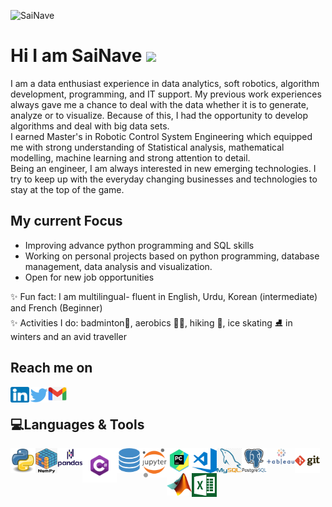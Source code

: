</a><img src="https://komarev.com/ghpvc/?username=SaiNave&style=flat&label=Profile visits" alt="SaiNave" /></a>
<!--</a>[![Visits Badge](https://badges.pufler.dev/years/SaiNave)](https://badges.pufler.dev)</a>!-->
# Hi I am SaiNave <img src="https://media.giphy.com/media/hvRJCLFzcasrR4ia7z/giphy.gif" width="30px">
I am a data enthusiast experience in  data analytics, soft robotics, algorithm development, programming, and IT support. 
My previous work experiences always gave me a chance to deal with the data  whether it is to generate, analyze or to visualize. 
Because of this, I had the opportunity to develop algorithms and deal with big data sets.<br/>
I earned Master's in Robotic Control System Engineering which equipped me with strong understanding of Statistical analysis, mathematical modelling, machine learning and strong attention to detail.<br/>
Being an engineer, I am always interested in new emerging technologies. I try to keep up with the everyday changing businesses and technologies to stay at the top of the game.

## My current Focus
- Improving advance python programming and SQL skills
- Working on personal projects based on python programming, database management, data analysis and visualization.
- Open for new job opportunities

✨ Fun fact: I am multilingual- fluent in English, Urdu, Korean (intermediate) and French (Beginner)
</br>✨ Activities I do: badminton🏸, aerobics 🏃‍♀️, hiking 🥾, ice skating ⛸️ in winters and an avid traveller

## Reach me on
[<img align ="left" alt="SaiNave's LinkedIN" height ="25" width="30" src="logos/linkedin_icon.png"/>](https://www.linkedin.com/in/sairah-naveed)
[<img align ="left" alt="SaiNave's Twitter" heightt ="25" width="30" src="logos/twitter_icon.png"/>](https://twitter.com/NaveedSairah)
[<img align ="left" alt="g_logo" width="30" src="logos/g_logo.png"/>](mailto:nave.sai25@gmail.com)
<br/>

## 💻Languages & Tools
</p> 
<img align="left" alt= "python_logo" width="40" src="logos/python_logo.png" />
<img align="left" alt= "numpy_logo" Height = "40" width="35" src="logos/numpy.png" />
<img align="left" alt= "pandas_logo" width="40" src="logos/pandas.png" />
<img align="left" alt= "Csharp_Logo" width="55" src="logos/Csharp_Logo.png"/ >
<img align="left" alt= "sql_logo" width="40" src="logos/sql_logo.png" />
<img align="left" alt= "Jupyter_logo" width="40" src="logos/Jupyter_logo.png" />
<img align="left" alt= "pycharm_logo" width="40" src="logos/pycharm_logo.png" />
<img align="left" alt= "vscode_logo" width="40" src="logos/vscode_logo.png" />
<img align="left" alt= "my_sql_logo" width="40" src="logos/my_sql_logo.png" />
<img align="left" alt= "postgresql_logo" width="40" src="logos/postgresql_logo.png" />
<img align="left" alt= "Tableau_logo" width="45" src="logos/Tableau_logo.png" />
<img align="left" alt= "git_logo" width="40" src="logos/git_logo.png" />
<img align="left" alt= "Maltab_Logo" width="40" src="logos/Matlab_Logo.png"      />
<img align="left" alt= "excel" width="40" src="logos/excel.png" /> 
</p>
<br />
<br />
<!--<p align="left"><img align="center" src="https://github-readme-stats.vercel.app/api?username=SaiNave&theme=light&show_icons=true" alt="SaiNave" /></p>!-->




                                                                                                                                         





